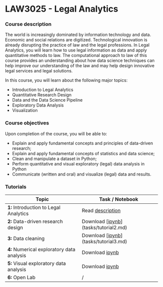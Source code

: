 # LAW3025 - Legal Analytics

### Course description

The world is increasingly dominated by information technology and data. Economic and social relations are digitized. Technological innovation is already disrupting the practice of law and the legal professions. In Legal Analytics, you will learn how to use legal information as data and apply quantitative methods to law. The computational approach to law of this course provides an understanding about how data science techniques can help improve our understanding of the law and may help design innovative legal services and legal solutions.

In this course, you will learn about the following major topics:

* Introduction to Legal Analytics
* Quantitative Research Design
* Data and the Data Science Pipeline
* Exploratory Data Analysis
* Visualization

### Course objectives

Upon completion of the course, you will be able to:

* Explain and apply fundamental concepts and principles of data-driven research;
* Explain and apply fundamental concepts of statistics and data science;
* Clean and manipulate a dataset in Python;
* Perform quantitative and visual exploratory (legal) data analysis in Python
* Communicate (written and oral) and visualize (legal) data and results.

### Tutorials

| Topic                                     | Task / Notebook                   |
|-------------------------------------------|------------------------------------|
| **1:** Introduction to Legal Analytics    | Read [description](tutorial1.md) |
| **2:** Data-driven research design        | Download [[ipynb](tutorial2.ipynb)](tasks/tutorial2.md) |
| **3:** Data cleaning                      | Download [[ipynb](tutorial3.ipynb)](tasks/tutorial3.md) |
| **4:** Numerical exploratory data analysis| Download [ipynb](tutorial4.ipynb) |
| **5:** Visual exploratory data analysis   | Download [ipynb](tutorial5.ipynb) |
| **6:** Open Lab                           | / |
